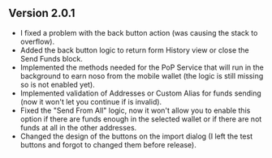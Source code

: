 ## Version 2.0.1
- I fixed a problem with the back button action (was causing the stack to overflow).
- Added the back button logic to return form History view or close the Send Funds block.
- Implemented the methods needed for the PoP Service that will run in the background to earn noso from the mobile wallet (the logic is still missing so is not enabled yet).
- Implemented validation of Addresses or Custom Alias for funds sending (now it won't let you continue if is invalid).
- Fixed the "Send From All" logic, now it won't allow you to enable this option if there are funds enough in the selected wallet or if there are not funds at all in the other addresses.
- Changed the design of the buttons on the import dialog (I left the test buttons and forgot to changed them before release).